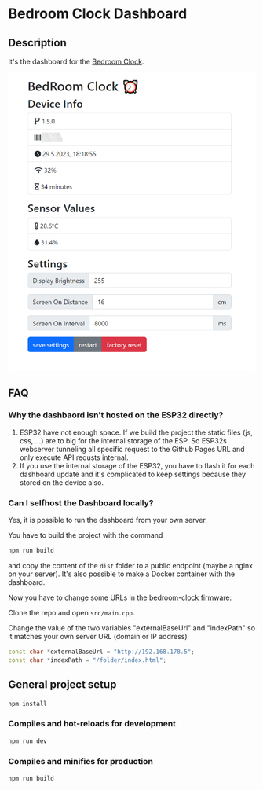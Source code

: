 # Bedroom Clock Dashboard

## Description

It's the dashboard for the [Bedroom Clock](https://github.com/coding-lemur/bed-room-clock).

![alt screenshot](/public/screenshot.png)

## FAQ

### Why the dashbaord isn't hosted on the ESP32 directly?

1. ESP32 have not enough space. If we build the project the static files (js, css, ...) are to big for the internal storage of the ESP. So ESP32s webserver tunneling all specific request to the Github Pages URL and only execute API requsts internal.
2. If you use the internal storage of the ESP32, you have to flash it for each dashboard update and it's complicated to keep settings because they stored on the device also.

### Can I selfhost the Dashboard locally?

Yes, it is possible to run the dashboard from your own server.

You have to build the project with the command

```bash
npm run build
```

and copy the content of the `dist` folder to a public endpoint (maybe a nginx on your server). It's also possible to make a Docker container with the dashboard.

Now you have to change some URLs in the [bedroom-clock firmware](https://github.com/coding-lemur/bed-room-clock):

Clone the repo and open `src/main.cpp`.

Change the value of the two variables "externalBaseUrl" and "indexPath" so it matches your own server URL (domain or IP address)

```c++
const char *externalBaseUrl = "http://192.168.178.5";
const char *indexPath = "/folder/index.html";
```

## General project setup

```bash
npm install
```

### Compiles and hot-reloads for development

```bash
npm run dev
```

### Compiles and minifies for production

```bash
npm run build
```
